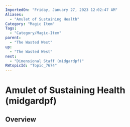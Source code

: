 ```yaml
---
ImportedOn: "Friday, January 27, 2023 12:02:47 AM"
Aliases:
  - "Amulet of Sustaining Health"
Category: "Magic Item"
Tags:
  - "Category/Magic-Item"
parent:
  - "The Wasted West"
up:
  - "The Wasted West"
next:
  - "Dimensional Staff (midgardpf)"
RWtopicId: "Topic_7674"
---
```

# Amulet of Sustaining Health (midgardpf)
## Overview
